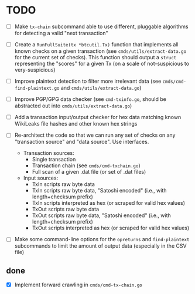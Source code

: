 # TODO

- [ ] Make `tx-chain` subcommand able to use different, pluggable algorithms for detecting a valid "next transaction"
- [ ] Create a `RunFullSuite(tx *btcutil.Tx)` function that implements all known checks on a given transaction (see `cmds/utils/extract-data.go` for the current set of checks).  This function should output a `struct` representing the "scores" for a given Tx (on a scale of not-suspicious to very-suspicious)
- [ ] Improve plaintext detection to filter more irrelevant data (see `cmds/cmd-find-plaintext.go` and `cmds/utils/extract-data.go`)
- [ ] Improve PGP/GPG data checker (see `cmd-txinfo.go`, should be abstracted out into `cmds/utils/extract-data.go`)
- [ ] Add a transaction input/output checker for hex data matching known WikiLeaks file hashes and other known hex strings
- [ ] Re-architect the code so that we can run any set of checks on any "transaction source" and "data source".  Use interfaces.
    - Transaction sources:
        - Single transaction
        - Transaction chain (see `cmds/cmd-txchain.go`)
        - Full scan of a given .dat file (or set of .dat files)
    - Input sources:
        - TxIn scripts raw byte data
        - TxIn scripts raw byte data, "Satoshi encoded" (i.e., with length+checksum prefix)
        - TxIn scripts interpreted as hex (or scraped for valid hex values)
        - TxOut scripts raw byte data
        - TxOut scripts raw byte data, "Satoshi encoded" (i.e., with length+checksum prefix)
        - TxOut scripts interpreted as hex (or scraped for valid hex values)
- [ ] Make some command-line options for the `opreturns` and `find-plaintext` subcommands to limit the amount of output data (especially in the CSV file)


## done

- [x] Implement forward crawling in `cmds/cmd-tx-chain.go`